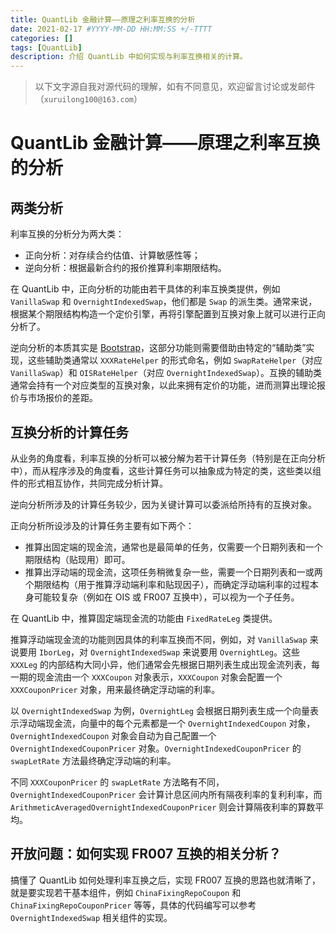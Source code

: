 ```yaml
---
title: QuantLib 金融计算——原理之利率互换的分析
date: 2021-02-17 #YYYY-MM-DD HH:MM:SS +/-TTTT
categories: []
tags: [QuantLib]
description: 介绍 QuantLib 中如何实现与利率互换相关的计算。
---
```


> 以下文字源自我对源代码的理解，如有不同意见，欢迎留言讨论或发邮件（`xuruilong100@163.com`）

# QuantLib 金融计算——原理之利率互换的分析

## 两类分析

利率互换的分析分为两大类：
* 正向分析：对存续合约估值、计算敏感性等；
* 逆向分析：根据最新合约的报价推算利率期限结构。

在 QuantLib 中，正向分析的功能由若干具体的利率互换类提供，例如 `VanillaSwap` 和 `OvernightIndexedSwap`，他们都是 `Swap` 的派生类。通常来说，根据某个期限结构构造一个定价引擎，再将引擎配置到互换对象上就可以进行正向分析了。

逆向分析的本质其实是 [Bootstrap](https://xuruilong100.github.io/posts/QuantLib-%E9%87%91%E8%9E%8D%E8%AE%A1%E7%AE%97%E5%8E%9F%E7%90%86%E4%B9%8B-Bootstrap/ "QuantLib 金融计算——原理之 Bootstrap")，这部分功能则需要借助由特定的“辅助类”实现，这些辅助类通常以 `XXXRateHelper` 的形式命名，例如 `SwapRateHelper`（对应 `VanillaSwap`）和 `OISRateHelper`（对应 `OvernightIndexedSwap`）。互换的辅助类通常会持有一个对应类型的互换对象，以此来拥有定价的功能，进而测算出理论报价与市场报价的差距。

## 互换分析的计算任务

从业务的角度看，利率互换的分析可以被分解为若干计算任务（特别是在正向分析中），而从程序涉及的角度看，这些计算任务可以抽象成为特定的类，这些类以组件的形式相互协作，共同完成分析计算。

逆向分析所涉及的计算任务较少，因为关键计算可以委派给所持有的互换对象。

正向分析所设涉及的计算任务主要有如下两个：
* 推算出固定端的现金流，通常也是最简单的任务，仅需要一个日期列表和一个期限结构（贴现用）即可。
* 推算出浮动端的现金流，这项任务稍微复杂一些，需要一个日期列表和一或两个期限结构（用于推算浮动端利率和贴现因子），而确定浮动端利率的过程本身可能较复杂（例如在 OIS 或 FR007 互换中），可以视为一个子任务。

在 QuantLib 中，推算固定端现金流的功能由 `FixedRateLeg` 类提供。

推算浮动端现金流的功能则因具体的利率互换而不同，例如，对 `VanillaSwap` 来说要用 `IborLeg`，对 `OvernightIndexedSwap` 来说要用 `OvernightLeg`。这些 `XXXLeg` 的内部结构大同小异，他们通常会先根据日期列表生成出现金流列表，每一期的现金流由一个 `XXXCoupon` 对象表示，`XXXCoupon` 对象会配置一个 `XXXCouponPricer` 对象，用来最终确定浮动端的利率。

以 `OvernightIndexedSwap` 为例，`OvernightLeg` 会根据日期列表生成一个向量表示浮动端现金流，向量中的每个元素都是一个 `OvernightIndexedCoupon` 对象，`OvernightIndexedCoupon` 对象会自动为自己配置一个 `OvernightIndexedCouponPricer` 对象。`OvernightIndexedCouponPricer` 的 `swapLetRate` 方法最终确定浮动端的利率。

不同 `XXXCouponPricer` 的 `swapLetRate` 方法略有不同，`OvernightIndexedCouponPricer` 会计算计息区间内所有隔夜利率的复利利率，而 `ArithmeticAveragedOvernightIndexedCouponPricer` 则会计算隔夜利率的算数平均。

## 开放问题：如何实现 FR007 互换的相关分析？

搞懂了 QuantLib 如何处理利率互换之后，实现 FR007 互换的思路也就清晰了，就是要实现若干基本组件，例如 `ChinaFixingRepoCoupon` 和 `ChinaFixingRepoCouponPricer` 等等，具体的代码编写可以参考 `OvernightIndexedSwap` 相关组件的实现。
